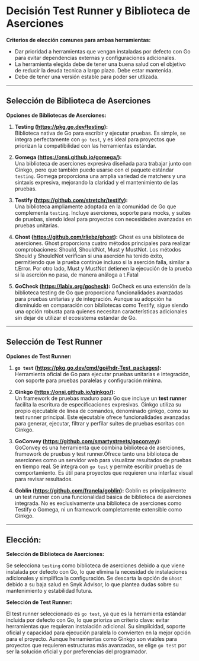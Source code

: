 # Decisión Test Runner y Biblioteca de Aserciones 


**Criterios de elección comunes para ambas herramientas:**

- Dar prioridad a herramientas que vengan instaladas por defecto con Go para evitar dependencias externas y configuraciones adicionales.
- La herramienta elegida debe de tener una buena salud con el objetivo de reducir la deuda tecnica a largo plazo. Debe estar mantenida. 
- Debe de tener una versión estable para poder ser utlizada.

---



## Selección de Biblioteca de Aserciones

**Opciones de Bibliotecas de Aserciones:**

1. **Testing (https://pkg.go.dev/testing):**  
   Biblioteca nativa de Go para escribir y ejecutar pruebas. Es simple, se integra perfectamente con `go test`, y es ideal para proyectos que priorizan la compatibilidad con las herramientas estándar.

2. **Gomega (https://onsi.github.io/gomega/):**  
   Una biblioteca de aserciones expresiva diseñada para trabajar junto con Ginkgo, pero que también puede usarse con el paquete estándar `testing`. Gomega proporciona una amplia variedad de matchers y una sintaxis expresiva, mejorando la claridad y el mantenimiento de las pruebas.

3. **Testify (https://github.com/stretchr/testify):**  
   Una biblioteca ampliamente adoptada en la comunidad de Go que complementa `testing`. Incluye aserciones, soporte para mocks, y suites de pruebas, siendo ideal para proyectos con necesidades avanzadas en pruebas unitarias.

4. **Ghost (https://github.com/rliebz/ghost):**
   Ghost es una biblioteca de aserciones. Ghost proporciona cuatro métodos principales para realizar comprobaciones: Should, ShouldNot, Must y MustNot. Los métodos Should y ShouldNot verifican si una aserción ha tenido éxito, permitiendo que la prueba continúe incluso si la aserción falla, similar a t.Error. Por otro lado, Must y MustNot detienen la ejecución de la prueba si la aserción no pasa, de manera análoga a t.Fatal

5. **GoCheck (https://labix.org/gocheck):**
   GoCheck es una extensión de la biblioteca testing de Go que proporciona funcionalidades avanzadas para pruebas unitarias y de integración. Aunque su adopción ha disminuido en comparación con bibliotecas como Testify, sigue siendo una opción robusta para quienes necesitan características adicionales sin dejar de utilizar el ecosistema estándar de Go.



---

## Selección de Test Runner

**Opciones de Test Runner:**

1. **`go test` (https://pkg.go.dev/cmd/go#hdr-Test_packages):**  
   Herramienta oficial de Go para ejecutar pruebas unitarias e integración, con soporte para pruebas paralelas y configuración mínima.

2. **Ginkgo (https://onsi.github.io/ginkgo/):**  
   Un framework de pruebas maduro para Go que incluye un **test runner** facilita la escritura de especificaciones expresivas. Ginkgo utiliza su propio ejecutable de línea de comandos, denominado ginkgo, como su test runner principal. Este ejecutable ofrece funcionalidades avanzadas para generar, ejecutar, filtrar y perfilar suites de pruebas escritas con Ginkgo.

3. **GoConvey (https://github.com/smartystreets/goconvey):**  
   GoConvey es una herramienta que combina biblioteca de aserciones, framework de pruebas y test runner.Ofrece tanto una biblioteca de aserciones como un servidor web para visualizar resultados de pruebas en tiempo real. Se integra con `go test` y permite escribir pruebas de comportamiento. Es útil para proyectos que requieren una interfaz visual para revisar resultados.

4. **Goblin (https://github.com/franela/goblin):**
   Goblin es principalmente un test runner con una funcionalidad básica de biblioteca de aserciones integrada. No es exclusivamente una biblioteca de aserciones como Testify o Gomega, ni un framework completamente extensible como Ginkgo. 



---

## Elección:

**Selección de Biblioteca de Aserciones:**

Se selecciona `testing` como biblioteca de aserciones debido a que viene instalada por defecto con Go, lo que elimina la necesidad de instalaciones adicionales y simplifica la configuración. Se descarta la opción de `Ghost` debido a su baja salud en Snyk Advisor, lo que plantea dudas sobre su mantenimiento y estabilidad futura.

**Selección de Test Runner:**

El test runner seleccionado es `go test`, ya que es la herramienta estándar incluida por defecto con Go, lo que prioriza un criterio clave: evitar herramientas que requieran instalación adicional. Su simplicidad, soporte oficial y capacidad para ejecución paralela lo convierten en la mejor opción para el proyecto. Aunque herramientas como Ginkgo son viables para proyectos que requieren estructuras más avanzadas, se elige `go test` por ser la solución oficial y por preferencias del programador.
